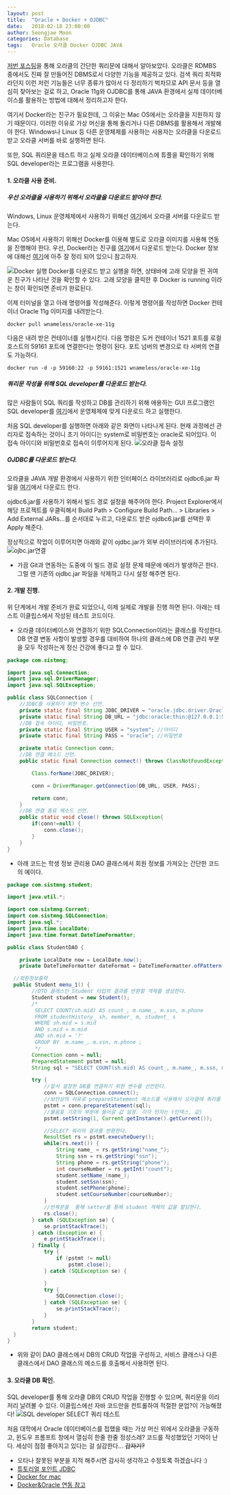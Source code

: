 ```yaml
---
layout: post
title:  "Oracle + Docker + OJDBC"
date:   2018-02-18 23:00:00
author: Seongjae Moon
categories: Database
tags:   Oracle 오라클 Docker OJDBC JAVA
---
```


[저번 포스팅](https://seongjaemoon.github.io/database/2018/02/18/database-oracle5.html)을 통해 오라클의 간단한 쿼리문에 대해서 알아보았다. 오라클은 RDMBS 중에서도 진짜 잘 만들어진 DBMS로서 다양한 기능을 제공하고 있다. 검색 쿼리 최적화라던지 이런 저런 기능들은 너무 종류가 많아서 다 정리하기 벅차므로 API 문서 등을 열심히 찾아보는 걸로 하고, Oracle 11g와 OJDBC를 통해 JAVA 환경에서 실제 데이터베이스를 활용하는 방법에 대해서 정리하고자 한다.  

여기서 Docker라는 친구가 필요한데, 그 이유는 Mac OS에서는 오라클을 지원하지 않기 때문이다. 이러한 이유로 가상 머신을 통해 돌리거나 다른 DBMS를 활용해서 개발해야 한다. Windows나 Linux 등 다른 운영체제를 사용하는 사용자는 오라클을 다운로드 받고 오라클 서버를 바로 실행하면 된다.

또한, SQL 쿼리문을 테스트 하고 실제 오라클 데이터베이스에 튜플을 확인하기 위해 SQL developer라는 프로그램을 사용한다.

#### 1. 오라클 사용 준비.
##### 우선 오라클을 사용하기 위해서 오라클을 다운로드 받아야 한다.
Windows, Linux 운영체제에서 사용하기 위해선 [여기](http://www.oracle.com/technetwork/database/database-technologies/express-edition/downloads/index.html)에서 오라클 서버를 다운로드 받는다.

Mac OS에서 사용하기 위해선 Docker를 이용해 별도로 오라클 이미지를 사용해 연동을 진행해야 한다. 우선, Docker라는 친구를 [여기](https://www.docker.com/docker-mac)에서 다운로드 받는다. Docker 정보에 대해선 [여기](https://subicura.com/2017/01/19/docker-guide-for-beginners-2.html)에 아주 잘 정리 되어 있으니 참고하자.

![Docker 실행](/assets/uploads/docker.png)
Docker를 다운로드 받고 실행을 하면, 상태바에 고래 모양을 띈 귀여운 친구가 나타난 것을 확인할 수 있다. 고래 모양을 클릭한 후 Docker is running 이라는 창이 확인되면 준비가 완료된다.

이제 터미널을 열고 아래 명령어를 작성해준다. 이렇게 명령어를 작성하면 Docker 컨테이너 Oracle 11g 이미지를 내려받는다.
```
docker pull wnameless/oracle-xe-11g
```
다음은 내려 받은 컨테이너를 실행시킨다. 다음 명령은 도커 컨테이너 1521 포트를 로컬호스트의 59161 포트에 연결한다는 명령이 된다. 포트 넘버의 변경으로 타 서버의 연결도 가능하다.
```
docker run -d -p 59160:22 -p 59161:1521 wnameless/oracle-xe-11g
```

##### 쿼리문 작성을 위해 SQL developer를 다운로드 받는다.
많은 사람들이 SQL 쿼리를 작성하고 DB를 관리하기 위해 애용하는 GUI 프로그램인 SQL developer를 [여기](http://www.oracle.com/technetwork/developer-tools/sql-developer/downloads/index.html)에서 운영체제에 맞게 다운로드 하고 실행한다.

처음 SQL developer를 실행하면 아래와 같은 화면이 나타나게 된다. 현재 과정에선 관리자로 접속하는 것이니 초기 아이디는 system로 비밀번호는 oracle로 되어있다. 이 접속 아이디와 비밀번호로 접속이 이루어지게 된다.
![오라클 접속 설정](/assets/uploads/sqldev.png)

##### OJDBC를 다운로드 받는다.
오라클을 JAVA 개발 환경에서 사용하기 위한 인터페이스 라이브러리로 ojdbc6.jar 파일을 [여기](http://www.oracle.com/technetwork/apps-tech/jdbc-112010-090769.html)에서 다운로드 한다.

ojdbc6.jar를 사용하기 위해서 빌드 경로 설정을 해주어야 한다. Project Explorer에서 해당 프로젝트를 우클릭해서 Build Path > Configure Build Path... > Libraries > Add External JARs...를 순서대로 누르고, 다운로드 받은 ojdbc6.jar를 선택한 후 Apply 해준다.

정상적으로 작업이 이루어지면 아래와 같이 ojdbc.jar가 외부 라이브러리에 추가된다.
![ojbc.jar연결](/assets/uploads/ojdbc6.png)

- 가끔 Git과 연동하는 도중에 이 빌드 경로 설정 문제 때문에 에러가 발생하곤 한다. 그럴 땐 기존의 ojdbc.jar 파일을 삭제하고 다시 설정 해주면 된다.

#### 2. 개발 진행.
위 단계에서 개발 준비가 완료 되었으니, 이제 실제로 개발을 진행 하면 된다. 아래는 테스트 이클립스에서 작성된 테스트 코드이다.

- 오라클 데이터베이스와 연결하기 위한 SQLConnection이라는 클래스를 작성한다. DB 연결 변동 사항이 발생할 경우를 대비하여 하나의 클래스에 DB 연결 관리 부분을 모두 작성하는게 정신 건강에 좋다고 할 수 있다.

```java
package com.sistmng;

import java.sql.Connection;
import java.sql.DriverManager;
import java.sql.SQLException;

public class SQLConnection {
	//JDBC를 사용하기 위한 변수 선언.
	private static final String JDBC_DRIVER = "oracle.jdbc.driver.OracleDriver";
	private static final String DB_URL = "jdbc:oracle:thin:@127.0.0.1:59161:xe";
	//DB 접속 아이디, 비밀번호.
	private static final String USER = "system"; //아이디
	private static final String PASS = "oracle"; //비밀번호

	private static Connection conn;
	//DB 연결 메소드 선언.
	public static final Connection connect() throws ClassNotFoundException, SQLException{

		Class.forName(JDBC_DRIVER);

		conn = DriverManager.getConnection(DB_URL, USER, PASS);

		return conn;
	}
	//DB 연결 종료 메소드 선언.
	public static void close() throws SQLException{
		if(conn!=null) {
			conn.close();
		}
	}
}
```

- 아래 코드는 학생 정보 관리용 DAO 클래스에서 회원 정보를 가져오는 간단한 코드의 예이다.

```java
package com.sistmng.student;

import java.util.*;

import com.sistmng.Current;
import com.sistmng.SQLConnection;
import java.sql.*;
import java.time.LocalDate;
import java.time.format.DateTimeFormatter;

public class StudentDAO {

	private LocalDate now = LocalDate.now();
	private DateTimeFormatter dateFormat = DateTimeFormatter.ofPattern("yyyy-MM-dd");

  //회원정보출력
  public Student menu_1() {
		//DTO 클래스인 Student 타입의 결과를 반환할 객체를 생성한다.
		Student student = new Student();
		/*
		 SELECT COUNT(sh.mid) AS count_, m.name_, m.ssn, m.phone
		 FROM studentHistory_ sh, member_ m, student_ s
		 WHERE sh.mid = s.mid
		 AND s.mid = m.mid
		 AND sh.mid = '?'
		 GROUP BY  m.name_, m.ssn, m.phone ;
		 */
		Connection conn = null;
		PreparedStatement pstmt = null;
		String sql = "SELECT COUNT(sh.mid) AS count_, m.name_, m.ssn, m.phone FROM studentHistory_ sh, member_ m, student_ s WHERE WHERE sh.mid = s.mid AND s.mid = m.mid AND sh.mid = ? GROUP BY  m.name_, m.ssn, m.phone";

		try {
			//앞서 설정한 DB를 연결하기 위한 변수를 선언한다.
			conn = SQLConnection.connect();
			//보안상의 이유로 prepareStatement 메소드를 사용해서 오라클에 쿼리를 한 번만 업로드 할 수 있도록 한다.
			pstmt = conn.prepareStatement(sql);
			//물음표 기호의 부분에 들어갈 값 설정. 각각 인자는 (인덱스, 값)
			pstmt.setString(1, Current.getInstance().getCurrent());

			//SELECT 쿼리의 결과를 반환한다.
			ResultSet rs = pstmt.executeQuery();
			while(rs.next()) {
				String name_ = rs.getString("name_");
				String ssn = rs.getString("ssn");
				String phone = rs.getString("phone");
				int courseNumber = rs.getInt("count");
				student.setName_(name_);
				student.setSsn(ssn);
				student.setPhone(phone);
				student.setCourseNumber(courseNumber);
			}
			//반복문을  통해 setter를 통해 student 객체의 값을 할당한다.
			rs.close();
		} catch (SQLException se) {
			se.printStackTrace();
		} catch (Exception e) {
			e.printStackTrace();
		} finally {
			try {
				if (pstmt != null)
					pstmt.close();
			} catch (SQLException se) {

			}
			try {
				SQLConnection.close();
			} catch (SQLException se) {
				se.printStackTrace();
			}
		}
		return student;
  }
}
```

- 위와 같이 DAO 클래스에서 DB의 CRUD 작업을 구성하고, 서비스 클래스나 다른 클래스에서 DAO 클래스의 메소드를 호출해서 사용하면 된다.  
#### 3. 오라클 DB 확인.
SQL developer를 통해 오라클 DB의 CRUD 작업을 진행할 수 있으며, 쿼리문을 이리 저리 날려볼 수 있다. 이클립스에선 자바 코드만을 컨트롤하여 적절한 분업?이 가능해졌다!
![SQL developer SELECT 쿼리 테스트](/assets/uploads/sqldev2.png)

처음 대학에서 Oracle 데이터베이스를 접했을 때는 가상 머신 위에서 오라클을 구동하고, 윈도우 프롬프트 창에서 열심히 한줄 한줄 정성스레? 코드를 작성했었던 기억이 난다. 세상이 점점 좋아지고 있다는 걸 실감한다... ~~갑자기?~~

* 오타나 잘못된 부분을 지적 해주시면 감사히 생각하고 수정토록 하겠습니다 :)
* [튜토리얼 포인트 JDBC](https://www.tutorialspoint.com/jdbc/index.htm)
* [Docker for mac](https://docs.docker.com/docker-for-mac/)
* [Docker&Oracle 연동 참고](http://jojoldu.tistory.com/169)

